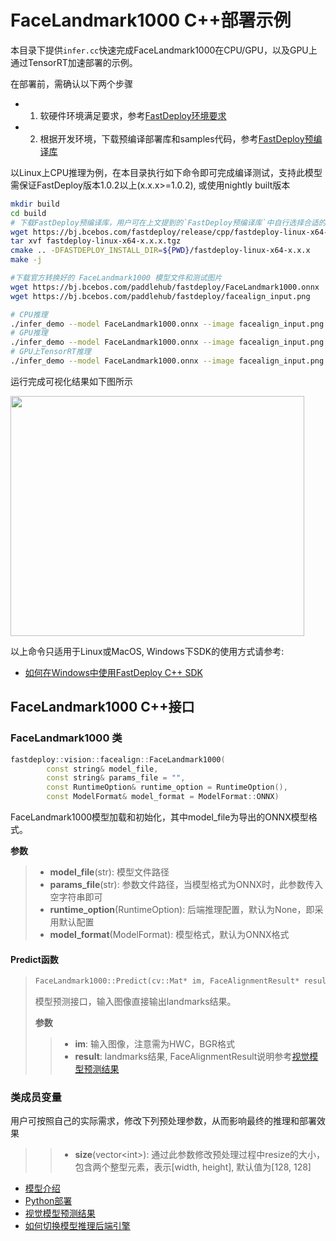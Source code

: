 # FaceLandmark1000 C++部署示例

本目录下提供`infer.cc`快速完成FaceLandmark1000在CPU/GPU，以及GPU上通过TensorRT加速部署的示例。

在部署前，需确认以下两个步骤

- 1. 软硬件环境满足要求，参考[FastDeploy环境要求](../../../../../docs/cn/build_and_install/download_prebuilt_libraries.md)  
- 2. 根据开发环境，下载预编译部署库和samples代码，参考[FastDeploy预编译库](../../../../../docs/cn/build_and_install/download_prebuilt_libraries.md)

以Linux上CPU推理为例，在本目录执行如下命令即可完成编译测试，支持此模型需保证FastDeploy版本1.0.2以上(x.x.x>=1.0.2), 或使用nightly built版本

```bash
mkdir build
cd build
# 下载FastDeploy预编译库，用户可在上文提到的`FastDeploy预编译库`中自行选择合适的版本使用
wget https://bj.bcebos.com/fastdeploy/release/cpp/fastdeploy-linux-x64-x.x.x.tgz
tar xvf fastdeploy-linux-x64-x.x.x.tgz
cmake .. -DFASTDEPLOY_INSTALL_DIR=${PWD}/fastdeploy-linux-x64-x.x.x
make -j

#下载官方转换好的 FaceLandmark1000 模型文件和测试图片
wget https://bj.bcebos.com/paddlehub/fastdeploy/FaceLandmark1000.onnx
wget https://bj.bcebos.com/paddlehub/fastdeploy/facealign_input.png

# CPU推理
./infer_demo --model FaceLandmark1000.onnx --image facealign_input.png --device cpu
# GPU推理
./infer_demo --model FaceLandmark1000.onnx --image facealign_input.png --device gpu
# GPU上TensorRT推理
./infer_demo --model FaceLandmark1000.onnx --image facealign_input.png --device gpu --backend trt
```

运行完成可视化结果如下图所示

<div width="500">
<img width="470" height="384" float="left" src="https://user-images.githubusercontent.com/67993288/200761309-90c096e2-c2f3-4140-8012-32ed84e5f389.jpg">
</div>

以上命令只适用于Linux或MacOS, Windows下SDK的使用方式请参考:  
- [如何在Windows中使用FastDeploy C++ SDK](../../../../../docs/cn/faq/use_sdk_on_windows.md)

## FaceLandmark1000 C++接口

### FaceLandmark1000 类

```c++
fastdeploy::vision::facealign::FaceLandmark1000(
        const string& model_file,
        const string& params_file = "",
        const RuntimeOption& runtime_option = RuntimeOption(),
        const ModelFormat& model_format = ModelFormat::ONNX)
```

FaceLandmark1000模型加载和初始化，其中model_file为导出的ONNX模型格式。

**参数**

> * **model_file**(str): 模型文件路径
> * **params_file**(str): 参数文件路径，当模型格式为ONNX时，此参数传入空字符串即可
> * **runtime_option**(RuntimeOption): 后端推理配置，默认为None，即采用默认配置
> * **model_format**(ModelFormat): 模型格式，默认为ONNX格式

#### Predict函数

> ```c++
> FaceLandmark1000::Predict(cv::Mat* im, FaceAlignmentResult* result)
> ```
>
> 模型预测接口，输入图像直接输出landmarks结果。
>
> **参数**
>
> > * **im**: 输入图像，注意需为HWC，BGR格式
> > * **result**: landmarks结果, FaceAlignmentResult说明参考[视觉模型预测结果](../../../../../docs/api/vision_results/)

### 类成员变量

用户可按照自己的实际需求，修改下列预处理参数，从而影响最终的推理和部署效果

> > * **size**(vector&lt;int&gt;): 通过此参数修改预处理过程中resize的大小，包含两个整型元素，表示[width, height], 默认值为[128, 128]

- [模型介绍](../../)
- [Python部署](../python)
- [视觉模型预测结果](../../../../../docs/api/vision_results/)
- [如何切换模型推理后端引擎](../../../../../docs/cn/faq/how_to_change_backend.md)
